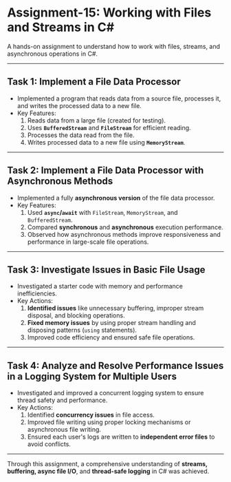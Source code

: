 # Assignment-15: Working with Files and Streams in C#

A hands-on assignment to understand how to work with files, streams, and asynchronous operations in C#.

---

## Task 1: Implement a File Data Processor

- Implemented a program that reads data from a source file, processes it, and writes the processed data to a new file.
- Key Features:
  1. Reads data from a large file (created for testing).
  2. Uses **`BufferedStream`** and **`FileStream`** for efficient reading.
  3. Processes the data read from the file.
  4. Writes processed data to a new file using **`MemoryStream`**.

---

## Task 2: Implement a File Data Processor with Asynchronous Methods

- Implemented a fully **asynchronous version** of the file data processor.
- Key Features:
  1. Used **`async`/`await`** with `FileStream`, `MemoryStream`, and `BufferedStream`.
  2. Compared **synchronous** and **asynchronous** execution performance.
  3. Observed how asynchronous methods improve responsiveness and performance in large-scale file operations.

---

## Task 3: Investigate Issues in Basic File Usage

- Investigated a starter code with memory and performance inefficiencies.
- Key Actions:
  1. **Identified issues** like unnecessary buffering, improper stream disposal, and blocking operations.
  2. **Fixed memory issues** by using proper stream handling and disposing patterns (`using` statements).
  3. Improved code efficiency and ensured safe file operations.

---

## Task 4: Analyze and Resolve Performance Issues in a Logging System for Multiple Users

- Investigated and improved a concurrent logging system to ensure thread safety and performance.
- Key Actions:
  1. Identified **concurrency issues** in file access.
  2. Improved file writing using proper locking mechanisms or asynchronous file writing.
  3. Ensured each user's logs are written to **independent error files** to avoid conflicts.

---

Through this assignment, a comprehensive understanding of **streams, buffering, async file I/O**, and **thread-safe logging** in C# was achieved.
